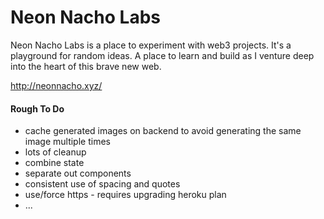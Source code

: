 # Neon Nacho Labs

 Neon Nacho Labs is a place to experiment with web3 projects. It's a playground for random ideas. A place to learn and build as I venture deep into the heart of this brave new web.

http://neonnacho.xyz/

#### Rough To Do
* cache generated images on backend to avoid generating the same image multiple times
* lots of cleanup
* combine state
* separate out components
* consistent use of spacing and quotes
* use/force https - requires upgrading heroku plan
* ...
